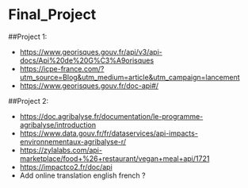 # Final_Project

##Project 1:
- https://www.georisques.gouv.fr/api/v3/api-docs/Api%20de%20G%C3%A9orisques
- https://icpe-france.com/?utm_source=Blog&utm_medium=article&utm_campaign=lancement
- https://www.georisques.gouv.fr/doc-api#/


##Project 2:
- https://doc.agribalyse.fr/documentation/le-programme-agribalyse/introduction
- https://www.data.gouv.fr/fr/dataservices/api-impacts-environnementaux-agribalyse-r/
- https://zylalabs.com/api-marketplace/food+%26+restaurant/vegan+meal+api/1721
- https://impactco2.fr/doc/api
- Add online translation english french ?

